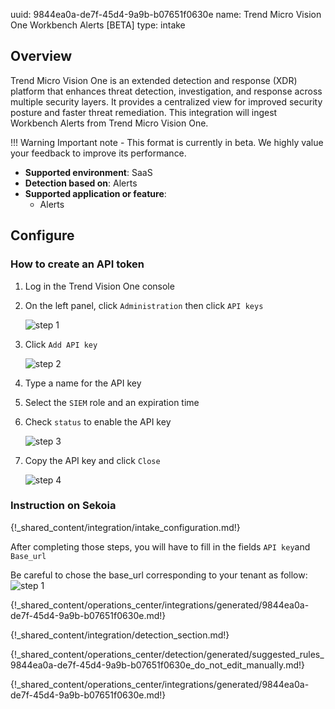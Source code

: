 uuid: 9844ea0a-de7f-45d4-9a9b-b07651f0630e
name: Trend Micro Vision One Workbench Alerts [BETA]
type: intake


## Overview

Trend Micro Vision One is an extended detection and response (XDR) platform that enhances threat detection, investigation, and response across multiple security layers. It provides a centralized view for improved security posture and faster threat remediation.
This integration will ingest Workbench Alerts from Trend Micro Vision One.

!!! Warning
    Important note - This format is currently in beta. We highly value your feedback to improve its performance.

- **Supported environment**: SaaS
- **Detection based on**: Alerts
- **Supported application or feature**:
    - Alerts
    
## Configure

### How to create an API token

1. Log in the Trend Vision One console
2. On the left panel, click `Administration` then click `API keys`

    ![step 1](/assets/integration/cloud_and_saas/trend_micro_vision_one/01_administration.png)

3.  Click `Add API key`

    ![step 2](/assets/integration/cloud_and_saas/trend_micro_vision_one/02_create_api_key.png)

4. Type a name for the API key
5. Select the `SIEM` role and an expiration time
6. Check `status` to enable the API key

    ![step 3](/assets/integration/cloud_and_saas/trend_micro_vision_one/03_create_api_key.png)

7. Copy the API key and click `Close`

    ![step 4](/assets/integration/cloud_and_saas/trend_micro_vision_one/04_save_api_key.png)

### Instruction on Sekoia

{!_shared_content/integration/intake_configuration.md!}

After completing those steps, you will have to fill in the fields `API key`and `Base_url`

Be careful to chose the base_url corresponding to your tenant as follow:
    ![step 1](/assets/integration/cloud_and_saas/trend_micro_vision_one/05_base_url.png)

{!_shared_content/operations_center/integrations/generated/9844ea0a-de7f-45d4-9a9b-b07651f0630e.md!}

{!_shared_content/integration/detection_section.md!}

{!_shared_content/operations_center/detection/generated/suggested_rules_9844ea0a-de7f-45d4-9a9b-b07651f0630e_do_not_edit_manually.md!}

{!_shared_content/operations_center/integrations/generated/9844ea0a-de7f-45d4-9a9b-b07651f0630e.md!}